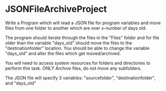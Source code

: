 # JSONFileArchiveProject

Write a Program which will read a JSON file for program variables and move files from one folder to another which are over x-number of days old.

The program should iterate through the files in the "Files" folder and for file older than the variable "days_old" should move the files to the "destinationfolder" location. You should be able to change the variable "days_old" and alter the files which get moved/archived. 

You will need to access system resources for folders and directories to perform this task.  ONLY Archive files, do not move any subfolders.

The JSON file will specify 3 variables:  "sourcefolder",  "destinationfolder", and  "days_old"
